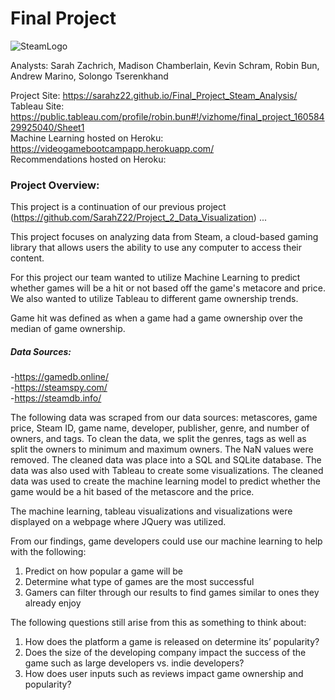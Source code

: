 # Final Project

![SteamLogo](https://cdn.worldvectorlogo.com/logos/steam.svg)

Analysts: Sarah Zachrich, Madison Chamberlain, Kevin Schram, Robin Bun, Andrew Marino, Solongo Tserenkhand

Project Site: https://sarahz22.github.io/Final_Project_Steam_Analysis/ \
Tableau Site: https://public.tableau.com/profile/robin.bun#!/vizhome/final_project_16058429925040/Sheet1 \
Machine Learning hosted on Heroku: https://videogamebootcampapp.herokuapp.com/ \
Recommendations hosted on Heroku: 

### Project Overview:
This project is a continuation of our previous project (https://github.com/SarahZ22/Project_2_Data_Visualization) ...

This project focuses on analyzing data from Steam, a cloud-based gaming library that allows users the ability to use any computer to access their content.

For this project our team wanted to utilize Machine Learning to predict whether games will be a hit or not based off the game's metacore and price. 
We also wanted to utilize Tableau to different game ownership trends.

Game hit was defined as when a game had a game ownership over the median of game ownership.

##### Data Sources:
-https://gamedb.online/ \
-https://steamspy.com/ \
-https://steamdb.info/

The following data was scraped from our data sources: metascores, game price, Steam ID, game name, developer, publisher, genre, and number of owners, and tags.
To clean the data, we split the genres, tags as well as split the owners to minimum and maximum owners. The NaN values were removed.
The cleaned data was place into a SQL and SQLite database. The data was also used with Tableau to create some visualizations.
The cleaned data was used to create the machine learning model to predict whether the game would be a hit based of the metascore and the price.

The machine learning, tableau visualizations and visualizations were displayed on a webpage where JQuery was utilized.

From our findings, game developers could use our machine learning to help with the following: 
1. Predict on how popular a game will be 
2. Determine what type of games are the most successful 
3. Gamers can filter through our results to find games similar to ones they already enjoy 

The following questions still arise from this as something to think about: 
1. How does the platform a game is released on determine its’ popularity? 
2. Does the size of the developing company impact the success of the game such as large developers vs. indie developers? 
3. How does user inputs such as reviews impact game ownership and popularity?
